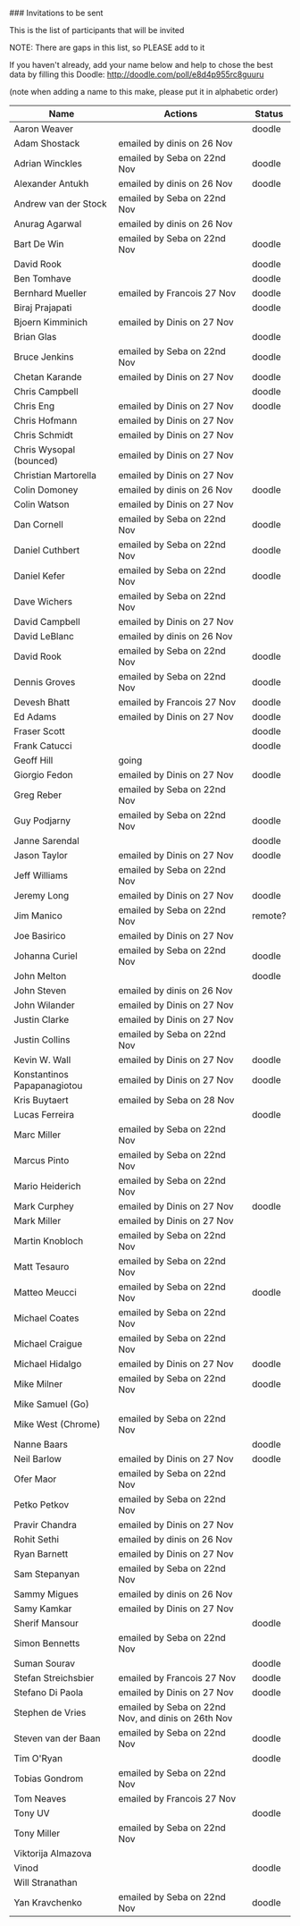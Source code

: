 ### Invitations to be sent

This is the list of participants that will be invited

NOTE: There are gaps in this list, so PLEASE add to it

If you haven't already, add your name below and help to chose the best data by filling this Doodle: http://doodle.com/poll/e8d4p955rc8guuru

(note when adding a name to this make, please put it in alphabetic order)


| Name | Actions | Status |
|------|---------|--------|
| Aaron Weaver      |  | doodle |
| Adam Shostack         | emailed by dinis on 26 Nov  |
| Adrian Winckles       | emailed by Seba on 22nd Nov | doodle |
| Alexander Antukh      | emailed by dinis on 26 Nov  | doodle |
| Andrew van der Stock  | emailed by Seba on 22nd Nov |
| Anurag Agarwal        | emailed by dinis on 26 Nov  |
| Bart De Win           | emailed by Seba on 22nd Nov | doodle |
| David Rook           |  | doodle |
| Ben Tomhave           |  | doodle |
| Bernhard Mueller      | emailed by Francois  27 Nov | doodle |
| Biraj Prajapati          |  | doodle |
| Bjoern Kimminich  | emailed by Dinis on 27 Nov  | 
| Brian Glas            | | doodle |
| Bruce Jenkins         | emailed by Seba on 22nd Nov | doodle |
| Chetan Karande   | emailed by Dinis on 27 Nov  |  doodle |
| Chris Campbell   |   | doodle |
| Chris Eng  | emailed by Dinis on 27 Nov  |  doodle |
| Chris Hofmann  | emailed by Dinis on 27 Nov  | 
| Chris Schmidt  | emailed by Dinis on 27 Nov  | 
| Chris Wysopal (bounced)  | emailed by Dinis on 27 Nov  | 
| Christian Martorella  | emailed by Dinis on 27 Nov  | 
| Colin Domoney         | emailed by dinis on 26 Nov  | doodle |
| Colin Watson   | emailed by Dinis on 27 Nov  | 
| Dan Cornell           | emailed by Seba on 22nd Nov | doodle |
| Daniel Cuthbert       | emailed by Seba on 22nd Nov | doodle |
| Daniel Kefer          | emailed by Seba on 22nd Nov | doodle |
| Dave Wichers          | emailed by Seba on 22nd Nov |
| David Campbell  | emailed by Dinis on 27 Nov  | 
| David LeBlanc         | emailed by dinis on 26 Nov  |
| David Rook            | emailed by Seba on 22nd Nov | doodle |
| Dennis Groves         | emailed by Seba on 22nd Nov |  doodle |
| Devesh Bhatt          | emailed by Francois  27 Nov |  doodle |
| Ed Adams  | emailed by Dinis on 27 Nov  | doodle |
| Fraser Scott |  | doodle |
| Frank Catucci |  | doodle |
| Geoff Hill            | going |
| Giorgio Fedon   | emailed by Dinis on 27 Nov  |   doodle |
| Greg Reber            | emailed by Seba on 22nd Nov |
| Guy Podjarny          | emailed by Seba on 22nd Nov |  doodle |
| Janne Sarendal          |  |  doodle |
| Jason Taylor  | emailed by Dinis on 27 Nov  |   doodle |
| Jeff Williams         | emailed by Seba on 22nd Nov |
| Jeremy Long  | emailed by Dinis on 27 Nov  |   doodle |
| Jim Manico            | emailed by Seba on 22nd Nov | remote?  |
| Joe Basirico  | emailed by Dinis on 27 Nov  | 
| Johanna Curiel        | emailed by Seba on 22nd Nov |  doodle |
| John Melton          |   |  doodle |
| John Steven           | emailed by dinis on 26 Nov  |
| John Wilander   | emailed by Dinis on 27 Nov  | 
| Justin Clarke   | emailed by Dinis on 27 Nov  | 
| Justin Collins        | emailed by Seba on 22nd Nov |
| Kevin W. Wall  | emailed by Dinis on 27 Nov  |   doodle |
| Konstantinos Papapanagiotou   | emailed by Dinis on 27 Nov  |   doodle |
| Kris Buytaert  | emailed by Seba on 28 Nov  | 
| Lucas Ferreira        |  |  doodle |
| Marc Miller           | emailed by Seba on 22nd Nov |
| Marcus Pinto          | emailed by Seba on 22nd Nov |
| Mario Heiderich       | emailed by Seba on 22nd Nov |
| Mark Curphey  | emailed by Dinis on 27 Nov  |  doodle |
| Mark Miller  | emailed by Dinis on 27 Nov  | 
| Martin Knobloch       | emailed by Seba on 22nd Nov |
| Matt Tesauro          | emailed by Seba on 22nd Nov |
| Matteo Meucci         | emailed by Seba on 22nd Nov |  doodle |
| Michael Coates        | emailed by Seba on 22nd Nov |
| Michael Craigue       | emailed by Seba on 22nd Nov |
| Michael Hidalgo  | emailed by Dinis on 27 Nov  |   doodle |
| Mike Milner           | emailed by Seba on 22nd Nov |  doodle |
| Mike Samuel (Go)      | |
| Mike West (Chrome)    | emailed by Seba on 22nd Nov |
| Nanne Baars       | |  doodle |
| Neil Barlow  | emailed by Dinis on 27 Nov  |  doodle |
| Ofer Maor             | emailed by Seba on 22nd Nov |
| Petko Petkov          | emailed by Seba on 22nd Nov |
| Pravir Chandra  | emailed by Dinis on 27 Nov  | 
| Rohit Sethi           | emailed by dinis on 26 Nov  |
| Ryan Barnett  | emailed by Dinis on 27 Nov  | 
| Sam Stepanyan         | emailed by Seba on 22nd Nov |
| Sammy Migues          | emailed by dinis on 26 Nov  |
| Samy Kamkar  | emailed by Dinis on 27 Nov  | 
| Sherif Mansour       | |  doodle |
| Simon Bennetts        | emailed by Seba on 22nd Nov |
| Suman Sourav        | |  doodle |
| Stefan Streichsbier   | emailed by Francois 27 Nov  |   doodle |
| Stefano Di Paola  | emailed by Dinis on 27 Nov  |   doodle |
| Stephen de Vries      | emailed by Seba on 22nd Nov, and dinis on 26th Nov |
| Steven van der Baan   | emailed by Seba on 22nd Nov | doodle |
| Tim O'Ryan        | |  doodle |
| Tobias Gondrom        | emailed by Seba on 22nd Nov |
| Tom Neaves            | emailed by Francois  27 Nov |
|  Tony UV            |  |  doodle |
| Tony Miller           | emailed by Seba on 22nd Nov |
| Viktorija Almazova    | |
| Vinod        | |  doodle |
| Will Stranathan       | |
| Yan Kravchenko        | emailed by Seba on 22nd Nov |  doodle |






























